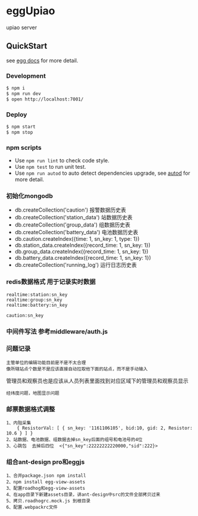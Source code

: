 # eggUpiao

upiao server

## QuickStart

<!-- add docs here for user -->

see [egg docs][egg] for more detail.

### Development

```bash
$ npm i
$ npm run dev
$ open http://localhost:7001/
```

### Deploy

```bash
$ npm start
$ npm stop
```

### npm scripts

- Use `npm run lint` to check code style.
- Use `npm test` to run unit test.
- Use `npm run autod` to auto detect dependencies upgrade, see [autod](https://www.npmjs.com/package/autod) for more detail.


[egg]: https://eggjs.org


### 初始化mongodb

- db.createCollection('caution')        报警数据历史表
- db.createCollection('station_data')   站数据历史表
- db.createCollection('group_data')     组数据历史表
- db.createCollection('battery_data')   电池数据历史表
- db.caution.createIndex({time: 1, sn_key: 1, type: 1})
- db.station_data.createIndex({record_time: 1, sn_key: 1})
- db.group_data.createIndex({record_time: 1, sn_key: 1})
- db.battery_data.createIndex({record_time: 1, sn_key: 1})
- db.createCollection('running_log')    运行日志历史表

### redis数据格式 用于记录实时数据

    realtime:station:sn_key
    realtime:group:sn_key
    realtime:battery:sn_key

    caution:sn_key  


### 中间件写法 参考middleware/auth.js


### 问题记录

    主管单位的编辑功能目前是不是不太合理
    像所辖站点个数是不是应该直接自动拉取他下面的站点，而不是手动输入
管理员和观察员也是应该从人员列表里面找到对应区域下的管理员和观察员显示

    经纬度问题，地图显示问题



### 邮票数据格式调整

    1、内阻采集
        { ResistorVal: [ { sn_key: '1161106105', bid:10, gid: 2, Resistor: 10.6 } ] }
    2、站数据、电池数据、组数据去掉sn_key后面的组号和电池号的4位
    3、心跳包  去掉后四位  <{"sn_key":22222222220000,"sid":222}>


### 组合ant-design pro和eggjs

    1、合并package.json npm install
    2、npm install egg-view-assets
    3、配置roadhog和egg-view-assets
    4、在app目录下新建assets目录，讲ant-design中src的文件全部拷贝过来
    5、拷贝.roadhogrc.mock.js 到根目录
    6、配置.webpackrc文件

